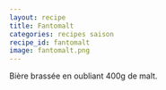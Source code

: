```yaml
---
layout: recipe
title: Fantomalt
categories: recipes saison
recipe_id: fantomalt
image: fantomalt.png
---
```

Bière brassée en oubliant 400g de malt.